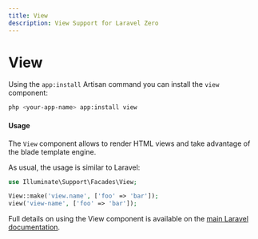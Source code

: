 ```yaml
---
title: View
description: View Support for Laravel Zero
---
```


# View

Using the `app:install` Artisan command you can install the `view` component:

```bash
php <your-app-name> app:install view
```

<a name="usage"></a>
#### Usage

The `View` component allows to render HTML views and take advantage of the blade template engine.

As usual, the usage is similar to Laravel:
```php
use Illuminate\Support\Facades\View;

View::make('view.name', ['foo' => 'bar']);
view('view-name', ['foo' => 'bar']);
```

Full details on using the View component is available on the [main Laravel documentation](https://laravel.com/docs/views).
